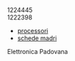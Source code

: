 1224445  
1222398  
- [processori](processori.md) 
- [schede madri](schede_madri.md) 

Elettronica Padovana 

